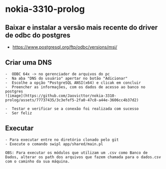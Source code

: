 # nokia-3310-prolog


## Baixar e instalar a versão mais recente do driver de odbc do postgres 
 - https://www.postgresql.org/ftp/odbc/versions/msi/

## Criar uma DNS
    -  ODBC 64x -> no gerenciador de arquivos do pc
    -  Na aba "DNS do usuário" apertar no botão "Adicionar"
    -  Escolhe a opção "PostgreSQL ANSI(x64) e clicak em concluir
    -  Preencher as informações, com os dados de acesso ao banco no postgres
    ![image](https://github.com/Jaovicttor/nokia-3310-prolog/assets/77737435/3c3efef5-2fa0-47c8-a44e-3606cc4b37d2)

    -  Testar e verificar se a conexão foi realizada com sucesso
    -  Ser feliz 

## Executar
    - Para executar entre no diretório clonado pelo git 
    - Execute o comando swipl app/shared/main.pl  

    OBS: Para executar os módulos que utilizam um .csv como Banco de Dados, alterar os path dos arquivos que fazem chamada para o dados.csv com o caminho da sua máquina.
